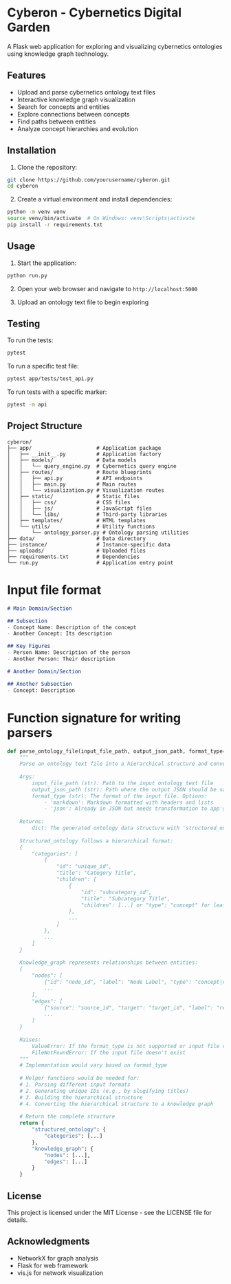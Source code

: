 # Cyberon - Cybernetics Digital Garden

A Flask web application for exploring and visualizing cybernetics ontologies using knowledge graph technology.

## Features

- Upload and parse cybernetics ontology text files
- Interactive knowledge graph visualization
- Search for concepts and entities
- Explore connections between concepts
- Find paths between entities
- Analyze concept hierarchies and evolution

## Installation

1. Clone the repository:
```bash
git clone https://github.com/yourusername/cyberon.git
cd cyberon
```

2. Create a virtual environment and install dependencies:
```bash
python -m venv venv
source venv/bin/activate  # On Windows: venv\Scripts\activate
pip install -r requirements.txt
```

## Usage

1. Start the application:
```bash
python run.py
```

2. Open your web browser and navigate to `http://localhost:5000`

3. Upload an ontology text file to begin exploring

## Testing

To run the tests:

```bash
pytest
```

To run a specific test file:

```bash
pytest app/tests/test_api.py
```

To run tests with a specific marker:

```bash
pytest -m api
```

## Project Structure

```
cyberon/
├── app/                     # Application package
│   ├── __init__.py          # Application factory
│   ├── models/              # Data models
│   │   └── query_engine.py  # Cybernetics query engine
│   ├── routes/              # Route blueprints
│   │   ├── api.py           # API endpoints
│   │   ├── main.py          # Main routes
│   │   └── visualization.py # Visualization routes
│   ├── static/              # Static files
│   │   ├── css/             # CSS files
│   │   ├── js/              # JavaScript files
│   │   └── libs/            # Third-party libraries
│   ├── templates/           # HTML templates
│   └── utils/               # Utility functions
│       └── ontology_parser.py # Ontology parsing utilities
├── data/                    # Data directory
├── instance/                # Instance-specific data
├── uploads/                 # Uploaded files
├── requirements.txt         # Dependencies
└── run.py                   # Application entry point
```

# Input file format
```Markdown
# Main Domain/Section

## Subsection
- Concept Name: Description of the concept
- Another Concept: Its description

## Key Figures
- Person Name: Description of the person
- Another Person: Their description

# Another Domain/Section

## Another Subsection
- Concept: Description
```


# Function signature for writing parsers
```python
def parse_ontology_file(input_file_path, output_json_path, format_type='default'):
    """
    Parse an ontology text file into a hierarchical structure and convert it to JSON for the Cybernetics Digital Garden application.
    
    Args:
        input_file_path (str): Path to the input ontology text file
        output_json_path (str): Path where the output JSON should be saved
        format_type (str): The format of the input file. Options:
            - 'markdown': Markdown formatted with headers and lists
            - 'json': Already in JSON but needs transformation to app's required schema?
    
    Returns:
        dict: The generated ontology data structure with 'structured_ontology' and 'knowledge_graph' keys
        
    Structured_ontology follows a hierarchical format:
    {
        "categories": [
            {
                "id": "unique_id",
                "title": "Category Title",
                "children": [
                    {
                        "id": "subcategory_id",
                        "title": "Subcategory Title",
                        "children": [...] or "type": "concept" for leaf nodes
                    },
                    ...
                ]
            },
            ...
        ]
    }
    
    Knowledge_graph represents relationships between entities:
    {
        "nodes": [
            {"id": "node_id", "label": "Node Label", "type": "concept|category|person|domain"},
            ...
        ],
        "edges": [
            {"source": "source_id", "target": "target_id", "label": "relationship_type"},
            ...
        ]
    }
    
    Raises:
        ValueError: If the format_type is not supported or input file cannot be parsed
        FileNotFoundError: If the input file doesn't exist
    """
    # Implementation would vary based on format_type
    
    # Helper functions would be needed for:
    # 1. Parsing different input formats
    # 2. Generating unique IDs (e.g., by slugifying titles)
    # 3. Building the hierarchical structure
    # 4. Converting the hierarchical structure to a knowledge graph
    
    # Return the complete structure
    return {
        "structured_ontology": {
            "categories": [...]
        },
        "knowledge_graph": {
            "nodes": [...],
            "edges": [...]
        }
    }
```

## License

This project is licensed under the MIT License - see the LICENSE file for details.

## Acknowledgments

- NetworkX for graph analysis
- Flask for web framework
- vis.js for network visualization